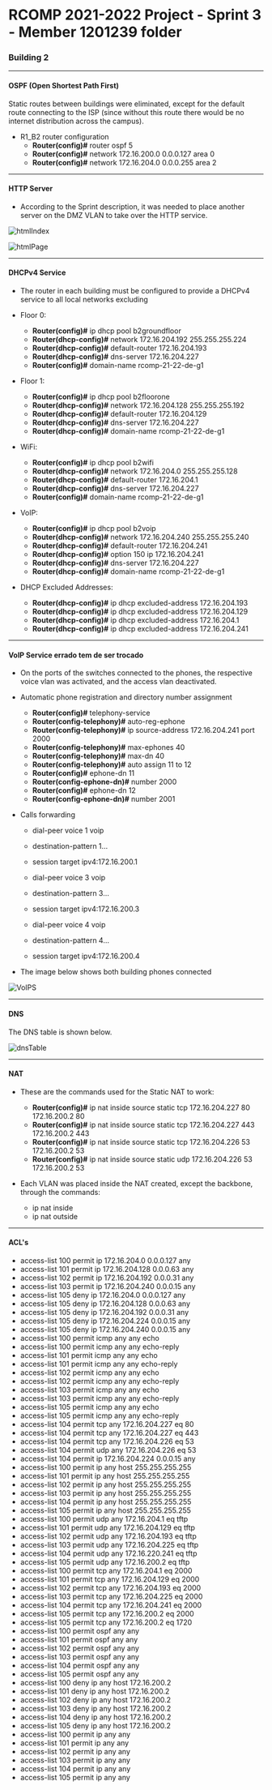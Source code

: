 RCOMP 2021-2022 Project - Sprint 3 - Member 1201239 folder
===========================================

### Building 2

-------------------------------------------------------------------
#### OSPF (Open Shortest Path First)

Static routes between buildings were eliminated, except for the default route connecting to the ISP
  (since without this route there would be no internet distribution across the campus).

- R1_B2 router configuration
    - **Router(config)#** router ospf 5
    - **Router(config)#** network 172.16.200.0 0.0.0.127 area 0
    - **Router(config)#** network 172.16.204.0 0.0.0.255 area 2

-------------------------------------------------------------------
#### HTTP Server

- According to the Sprint description, it was needed to place another server on the DMZ VLAN to take over the HTTP service.

![htmlIndex](resources/html1.png)

![htmlPage](resources/html2.png)

-------------------------------------------------------------------
#### DHCPv4 Service

- The router in each building must be configured to provide a DHCPv4 service to all local networks excluding

* Floor 0:
  - **Router(config)#** ip dhcp pool b2groundfloor
  - **Router(dhcp-config)#** network 172.16.204.192 255.255.255.224
  - **Router(dhcp-config)#** default-router 172.16.204.193
  - **Router(dhcp-config)#** dns-server 172.16.204.227
  - **Router(config)#** domain-name rcomp-21-22-de-g1

* Floor 1:
  - **Router(config)#** ip dhcp pool b2floorone
  - **Router(dhcp-config)#** network 172.16.204.128 255.255.255.192
  - **Router(dhcp-config)#** default-router 172.16.204.129
  - **Router(dhcp-config)#** dns-server 172.16.204.227
  - **Router(dhcp-config)#** domain-name rcomp-21-22-de-g1

* WiFi:
  - **Router(config)#** ip dhcp pool b2wifi
  - **Router(dhcp-config)#** network 172.16.204.0 255.255.255.128
  - **Router(dhcp-config)#** default-router 172.16.204.1
  - **Router(dhcp-config)#** dns-server 172.16.204.227
  - **Router(config)#** domain-name rcomp-21-22-de-g1

* VoIP:
  - **Router(config)#** ip dhcp pool b2voip
  - **Router(dhcp-config)#** network 172.16.204.240 255.255.255.240
  - **Router(dhcp-config)#** default-router 172.16.204.241
  - **Router(dhcp-config)#** option 150 ip 172.16.204.241
  - **Router(dhcp-config)#** dns-server 172.16.204.227
  - **Router(dhcp-config)#** domain-name rcomp-21-22-de-g1

* DHCP Excluded Addresses:

  - **Router(dhcp-config)#** ip dhcp excluded-address 172.16.204.193
  - **Router(dhcp-config)#** ip dhcp excluded-address 172.16.204.129
  - **Router(dhcp-config)#** ip dhcp excluded-address 172.16.204.1
  - **Router(dhcp-config)#** ip dhcp excluded-address 172.16.204.241

-------------------------------------------------------------------

#### VoIP Service errado tem de ser trocado

- On the ports of the switches connected to the phones, the respective voice vlan was
  activated, and the access vlan deactivated.


- Automatic phone registration and directory number assignment
  - **Router(config)#** telephony-service
  - **Router(config-telephony)#** auto-reg-ephone
  - **Router(config-telephony)#** ip source-address 172.16.204.241 port 2000
  - **Router(config-telephony)#** max-ephones 40
  - **Router(config-telephony)#** max-dn 40
  - **Router(config-telephony)#** auto assign 11 to 12
  - **Router(config)#** ephone-dn 11
  - **Router(config-ephone-dn)#** number 2000
  - **Router(config)#** ephone-dn 12
  - **Router(config-ephone-dn)#** number 2001


- Calls forwarding

  - dial-peer voice 1 voip
  - destination-pattern 1…
  - session target ipv4:172.16.200.1

  - dial-peer voice 3 voip
  - destination-pattern 3…
  - session target ipv4:172.16.200.3
  
  - dial-peer voice 4 voip
  - destination-pattern 4…
  - session target ipv4:172.16.200.4


- The image below shows both building phones connected

![VoIPS](resources/VoIP.png)

-------------------------------------------------------------------

#### DNS

The DNS table is shown below.

![dnsTable](resources/dns.png)

-------------------------------------------------------------------

#### NAT

- These are the commands used for the Static NAT to work:

  - **Router(config)#** ip nat inside source static tcp 172.16.204.227 80 172.16.200.2 80
  - **Router(config)#** ip nat inside source static tcp 172.16.204.227 443 172.16.200.2 443
  - **Router(config)#** ip nat inside source static tcp 172.16.204.226 53 172.16.200.2 53
  - **Router(config)#** ip nat inside source static udp 172.16.204.226 53 172.16.200.2 53


- Each VLAN was placed inside the NAT created, except the backbone, through the commands:
  - ip nat inside
  - ip nat outside

-------------------------------------------------------------------

#### ACL's

- access-list 100 permit ip 172.16.204.0 0.0.0.127 any
- access-list 101 permit ip 172.16.204.128 0.0.0.63 any
- access-list 102 permit ip 172.16.204.192 0.0.0.31 any
- access-list 103 permit ip 172.16.204.240 0.0.0.15 any
- access-list 105 deny ip 172.16.204.0 0.0.0.127 any
- access-list 105 deny ip 172.16.204.128 0.0.0.63 any
- access-list 105 deny ip 172.16.204.192 0.0.0.31 any
- access-list 105 deny ip 172.16.204.224 0.0.0.15 any
- access-list 105 deny ip 172.16.204.240 0.0.0.15 any
- access-list 100 permit icmp any any echo
- access-list 100 permit icmp any any echo-reply
- access-list 101 permit icmp any any echo
- access-list 101 permit icmp any any echo-reply
- access-list 102 permit icmp any any echo
- access-list 102 permit icmp any any echo-reply
- access-list 103 permit icmp any any echo
- access-list 103 permit icmp any any echo-reply
- access-list 105 permit icmp any any echo
- access-list 105 permit icmp any any echo-reply
- access-list 104 permit tcp any 172.16.204.227 eq 80
- access-list 104 permit tcp any 172.16.204.227 eq 443
- access-list 104 permit tcp any 172.16.204.226 eq 53
- access-list 104 permit udp any 172.16.204.226 eq 53
- access-list 104 permit ip 172.16.204.224 0.0.0.15 any
- access-list 100 permit ip any host 255.255.255.255
- access-list 101 permit ip any host 255.255.255.255
- access-list 102 permit ip any host 255.255.255.255
- access-list 103 permit ip any host 255.255.255.255
- access-list 104 permit ip any host 255.255.255.255
- access-list 105 permit ip any host 255.255.255.255
- access-list 100 permit udp any 172.16.204.1 eq tftp
- access-list 101 permit udp any 172.16.204.129 eq tftp
- access-list 102 permit udp any 172.16.204.193 eq tftp
- access-list 103 permit udp any 172.16.204.225 eq tftp
- access-list 104 permit udp any 172.16.220.241 eq tftp
- access-list 105 permit udp any 172.16.200.2 eq tftp
- access-list 100 permit tcp any 172.16.204.1 eq 2000
- access-list 101 permit tcp any 172.16.204.129 eq 2000
- access-list 102 permit tcp any 172.16.204.193 eq 2000
- access-list 103 permit tcp any 172.16.204.225 eq 2000
- access-list 104 permit tcp any 172.16.204.241 eq 2000
- access-list 105 permit tcp any 172.16.200.2 eq 2000
- access-list 105 permit tcp any 172.16.200.2 eq 1720
- access-list 100 permit ospf any any
- access-list 101 permit ospf any any
- access-list 102 permit ospf any any
- access-list 103 permit ospf any any
- access-list 104 permit ospf any any
- access-list 105 permit ospf any any
- access-list 100 deny ip any host 172.16.200.2
- access-list 101 deny ip any host 172.16.200.2
- access-list 102 deny ip any host 172.16.200.2
- access-list 103 deny ip any host 172.16.200.2
- access-list 104 deny ip any host 172.16.200.2
- access-list 105 deny ip any host 172.16.200.2
- access-list 100 permit ip any any
- access-list 101 permit ip any any
- access-list 102 permit ip any any
- access-list 103 permit ip any any
- access-list 104 permit ip any any
- access-list 105 permit ip any any